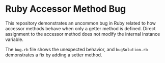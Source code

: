 # Ruby Accessor Method Bug

This repository demonstrates an uncommon bug in Ruby related to how accessor methods behave when only a getter method is defined.  Direct assignment to the accessor method does not modify the internal instance variable.

The `bug.rb` file shows the unexpected behavior, and `bugSolution.rb` demonstrates a fix by adding a setter method.